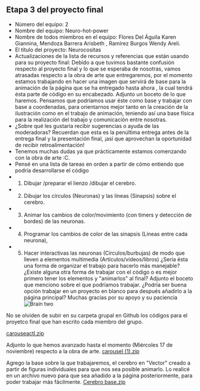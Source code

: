 ## Etapa 3 del proyecto final

- Número del equipo: 2
- Nombre del equipo: Neuro-hot-power
- Nombre de todos miembros en el equipo:  Flores Del Águila Karen Giannina, Mendoza Barrera Arisbeth , Ramírez Burgos Wendy Areli. 
- El título del proyecto: Neurocositas
- Actualizaciones de la lista de recursos y referencias que están usando para su proyecto final: Debido a que tuvimos bastante confusión respecto al proyecto final y lo que se esperaba de nosotras, vamos atrasadas respecto a la obra de arte que entregaremos, por el momento estamos trabajando en hacer una imagen que servirá de base para la animación de la página que se ha entregado hasta ahora , la cual tendrá ésta parte de código en su encabezado. Adjunto un boceto de lo que haremos. Pensamos que podríamos usar éste como base y trabajar con base a coordenadas, para orientarnos mejor tanto en la creación de la ilustración como en el trabajo de animación,  teniendo así una base física para la realización del trabajo y comunicación entre nosotras. 
- ¿Sobre qué les gustaría recibir sugerencias o ayuda de las moderadoras? Recuerdan que esta es la penúltima entrega antes de la entrega final y la presentación final, ¡así que aprovechan la oportunidad de recibir retroalimentación!
- Tenemos muchas dudas ya que prácticamente estamos comenzando con la obra de arte :C. 
- Pensé en una lista de tareas en orden a partir de cómo entiendo que podría desarrollarse el código
- 1) Dibujar /preparar el lienzo /dibujar el cerebro. 
- 2) Dibujar los círculos (Neuronas) y las líneas (Sinapsis) sobre el cerebro. 
- 3) Animar los cambios de color/movimiento (con timers y detección de bordes) de las neuronas. 
- 4) Programar los cambios de color de las sinapsis (Líneas entre cada neurona), 
- 5) Hacer interactivas las neuronas (Círculos/burbujas) de modo que lleven a elementos multimedia (Artículos/videos/libros)
¿Sería ésta una forma de organizar el trabajo para hacerlo más manejable? ¿Existe alguna otra forma de trabajar con el código o es mejor primero tener los elementos y "animarlos" al final? Adjunto el boceto que menciono sobre el que podríamos trabajar. 
¿Podría ser buena opción trabajar en un proyecto en blanco para después añadirlo a la página principal? 
Muchas gracias por su apoyo y su paciencia 
![Brain two](https://user-images.githubusercontent.com/91512849/141871338-0dfd9ae2-62db-4593-8164-73f4e6f1686b.png)

No se olviden de subir en su carpeta grupal en Github los códigos para el proyetco final que han escrito cada miembro del grupo.

[carouseactl.zip](https://github.com/0Wenn0/proyecto-final-3ra-intro/files/7542337/carouseactl.zip)

Adjunto lo que hemos avanzado hasta el momento (Miércoles 17 de noviembre)   respecto a la obra de arte. 
[carousel (1).zip](https://github.com/0Wenn0/proyecto-final-3ra-intro/files/7558148/carousel.1.zip)

Agrego la base sobre la que trabajaremos, el cerebro en "Vector" creado a partir de figuras individuales para que nos sea posible animarlo. Lo realicé en un archivo nuevo para que sea añadido a la página posteriormente, para poder trabajar más fácilmente. [Cerebro base.zip](https://github.com/0Wenn0/proyecto-final-3ra-intro/files/7566690/Cerebro.base.zip)
